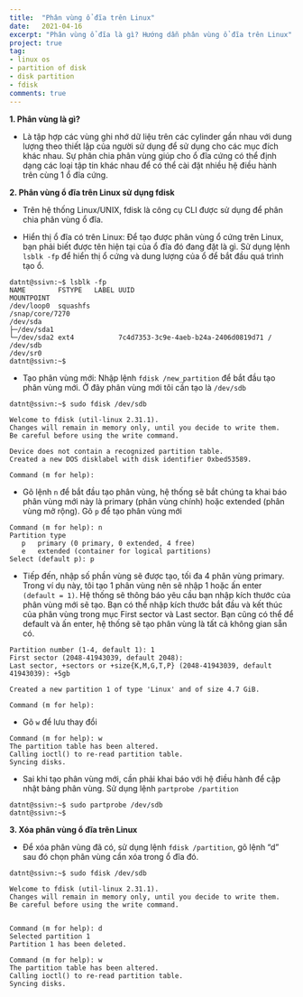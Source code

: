 ```yaml
---
title:  "Phân vùng ổ đĩa trên Linux"
date:   2021-04-16
excerpt: "Phân vùng ổ đĩa là gì? Hướng dẫn phân vùng ổ đĩa trên Linux"
project: true
tag:
- linux os 
- partition of disk
- disk partition
- fdisk
comments: true
---
```


**1. Phân vùng là gì?**
- Là tập hợp các vùng ghi nhớ dữ liệu trên các cylinder gần nhau với dung lượng theo thiết lập của người sử dụng để sử dụng cho các mục đích khác nhau. Sự phân chia phân vùng giúp cho ổ đĩa cứng có thể định dạng các loại tập tin khác nhau để có thể cài đặt nhiều hệ điều hành trên cùng 1 ổ đĩa cứng.

**2. Phân vùng ổ đĩa trên Linux sử dụng fdisk**
- Trên hệ thống Linux/UNIX, fdisk là công cụ CLI được sử dụng để phân chia phân vùng ổ đĩa.

- Hiển thị ổ đĩa có trên Linux: Để tạo được phân vùng ổ cứng trên Linux, bạn phải biết được tên hiện tại của ổ đĩa đó đang đặt là gì. Sử dụng lệnh ```lsblk -fp``` để hiển thị ổ cứng và dung lượng của ổ để bắt đầu quá trình tạo ổ.

```
datnt@ssivn:~$ lsblk -fp
NAME        FSTYPE   LABEL UUID                                 MOUNTPOINT
/dev/loop0  squashfs                                            /snap/core/7270
/dev/sda
├─/dev/sda1
└─/dev/sda2 ext4           7c4d7353-3c9e-4aeb-b24a-2406d0819d71 /
/dev/sdb
/dev/sr0
datnt@ssivn:~$
```

- Tạo phân vùng mới: Nhập lệnh ```fdisk /new_partition``` để bắt đầu tạo phân vùng mới. Ở đây phân vùng mới tôi cần tạo là ```/dev/sdb```

```
datnt@ssivn:~$ sudo fdisk /dev/sdb

Welcome to fdisk (util-linux 2.31.1).
Changes will remain in memory only, until you decide to write them.
Be careful before using the write command.

Device does not contain a recognized partition table.
Created a new DOS disklabel with disk identifier 0xbed53589.

Command (m for help):
```

- Gõ lệnh ```n``` để bắt đầu tạo phân vùng, hệ thống sẽ bắt chúng ta khai báo phân vùng mới này là primary (phân vùng chính) hoặc extended (phân vùng mở rộng). Gõ ```p``` để tạo phân vùng mới

```
Command (m for help): n
Partition type
   p   primary (0 primary, 0 extended, 4 free)
   e   extended (container for logical partitions)
Select (default p): p
```

-	Tiếp đến, nhập số phần vùng sẽ được tạo, tối đa 4 phân vùng primary. Trong ví dụ này, tôi tạo 1 phân vùng nên sẽ nhập 1 hoặc ấn enter ```(default = 1)```. Hệ thống sẽ thông báo yêu cầu bạn nhập kích thước của phân vùng mới sẽ tạo. Bạn có thể nhập kích thước bắt đầu và kết thúc của phân vùng trong mục First sector và Last sector. Bạn cũng có thể để default và ấn enter, hệ thống sẽ tạo phân vùng là tất cả không gian sẵn có.

```
Partition number (1-4, default 1): 1
First sector (2048-41943039, default 2048):
Last sector, +sectors or +size{K,M,G,T,P} (2048-41943039, default 41943039): +5gb

Created a new partition 1 of type 'Linux' and of size 4.7 GiB.

Command (m for help):
```
- Gõ ```w``` để lưu thay đổi

```
Command (m for help): w
The partition table has been altered.
Calling ioctl() to re-read partition table.
Syncing disks.
```

- Sai khi tạo phân vùng mới, cần phải khai báo với hệ điều hành để cập nhật bảng phân vùng. Sử dụng lệnh ```partprobe /partition```

```
datnt@ssivn:~$ sudo partprobe /dev/sdb
datnt@ssivn:~$
```

**3. Xóa phân vùng ổ đĩa trên Linux**

-	Để xóa phân vùng đã có, sử dụng lệnh ```fdisk /partition```, gõ lệnh “d” sau đó chọn phân vùng cần xóa trong ổ đĩa đó.

```
datnt@ssivn:~$ sudo fdisk /dev/sdb

Welcome to fdisk (util-linux 2.31.1).
Changes will remain in memory only, until you decide to write them.
Be careful before using the write command.


Command (m for help): d
Selected partition 1
Partition 1 has been deleted.

Command (m for help): w
The partition table has been altered.
Calling ioctl() to re-read partition table.
Syncing disks.
```
